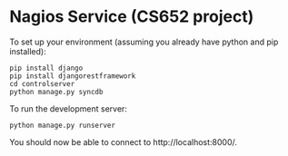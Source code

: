 Nagios Service (CS652 project)
==============================

To set up your environment (assuming you already have python and pip installed):

```
pip install django
pip install djangorestframework
cd controlserver
python manage.py syncdb
```

To run the development server:

```
python manage.py runserver
```

You should now be able to connect to http://localhost:8000/.
